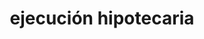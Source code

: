 ---
layout: tag
title: ejecución hipotecaria
pagetag: ejecucion-hipotecaria
url: /tag/ejecucion-hipotecaria/
---